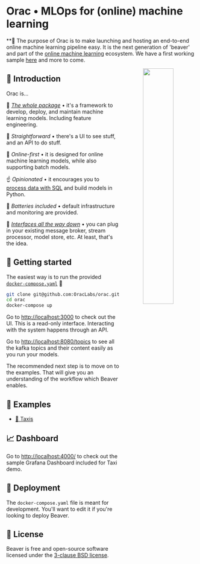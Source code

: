 <h1>Orac • MLOps for (online) machine learning</h1>

**🚧 The purpose of Orac is to make launching and hosting an end-to-end online machine learning pipeline easy. It is the next generation of 'beaver' and part of the [online machine learning](https://github.com/online-ml) ecosystem. We have a first working sample [here](https://github.com/MaxHalford/taxi-demo-rp-mz-rv-rd-st) and more to come. 

<div align="center" >
  <img src="https://user-images.githubusercontent.com/18452001/214675829-7ef3f6f4-a1dc-41a2-9ce2-7b8cca3eb6df.png" width="40%" align="right" />
</div>

## 👋 Introduction

Orac is...

🍱 [*The whole package*](https://www.youtube.com/watch?v=nzFTmJnIakk&list=PLIU25-FciwNaz5PqWPiHmPCMOFYoEsJ8c&index=5) • it's a framework to develop, deploy, and maintain machine learning models. Including feature engineering.

🤟 *Straightforward* • there's a UI to see stuff, and an API to do stuff.

🍥 *Online-first* • it is designed for online machine learning models, while also supporting batch models.

☝️ *Opinionated* • it encourages you to [process data with SQL](https://www.ethanrosenthal.com/2022/05/10/database-bundling/) and build models in Python.

🔋 *Batteries included* • default infrastructure and monitoring are provided.

🐢 [*Interfaces all the way down*](https://vadosware.io/post/building-an-interface-with-one-implementation-is-unquestionably-right/) • you can plug in your existing message broker, stream processor, model store, etc. At least, that's the idea.

## 🤱 Getting started

The easiest way is to run the provided [`docker-compose.yaml`](docker-compose.yaml) 🐳

```sh
git clone git@github.com:OracLabs/orac.git
cd orac
docker-compose up
```

Go to [http://localhost:3000](http://localhost:3000/) to check out the UI. This is a read-only interface. Interacting with the system happens through an API.

Go to [http://localhost:8080/topics](http://localhost:8080/topics) to see all the kafka topics and their content easily as you run your models.

The recommended next step is to move on to the examples. That will give you an understanding of the workflow which Beaver enables.

## 👀 Examples

- [🚕 Taxis](examples/taxis)

## 📈 Dashboard
Go to [http://localhost:4000/](http://localhost:4000/d/-GzUaVo4z/model-performance-dashboard-sample?orgId=1) to check out the sample Grafana Dashboard included for Taxi demo.

## 🚀 Deployment

The `docker-compose.yaml` file is meant for development. You'll want to edit it if you're looking to deploy Beaver.

## 📝 License

Beaver is free and open-source software licensed under the [3-clause BSD license](LICENSE).
